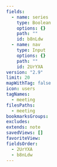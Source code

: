 ```yaml
---
fields:
  - name: series
    type: Boolean
    options: {}
    path: ""
    id: b8nLdw
  - name: nav
    type: Input
    options: {}
    path: ""
    id: 2UrYXA
version: "2.9"
limit: 20
mapWithTag: false
icon: users
tagNames:
  - meeting
filesPaths:
  - meeting
bookmarksGroups: 
excludes: 
extends: note
savedViews: []
favoriteView: 
fieldsOrder:
  - 2UrYXA
  - b8nLdw
---
```

